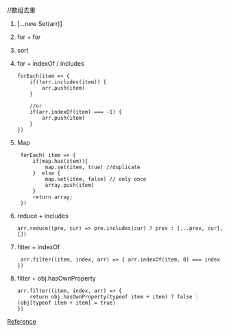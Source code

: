 //数组去重

1. [...new Set(arr)]

2. for + for
3. sort
4. for + indexOf / includes
    ```
    forEach(item => {
        if(!arr.includes(item)) {
            arr.push(item)
        }

        //or 
        if(arr.indexOf(item) === -1) {
            arr.push(item)
        }
    })

    ```
5. Map
   ```
    forEach( item => {
        if(map.has(item)){
            map.set(item, true) //duplicate
        }  else {
            map.set(item, false) // only once
            array.push(item)
        }
        return array;
    })
    ```
6. reduce + includes
    ``` 
    arr.reduce((pre, cur) => pre.includes(cur) ? prev : [...prev, cur], [])
    ```

7. filter + indexOf

    ``` arr.filter((item, index, arr) => { arr.indexOf(item, 0) === index })```

8. filter + obj.hasOwnProperty

    ``` 
    arr.filter((item, index, arr) => { 
        return obj.hasOwnProperty(typeof item + item) ? false : (obj[typeof item + item] = true) 
    })
    ```
[Reference](https://segmentfault.com/a/1190000016418021)
